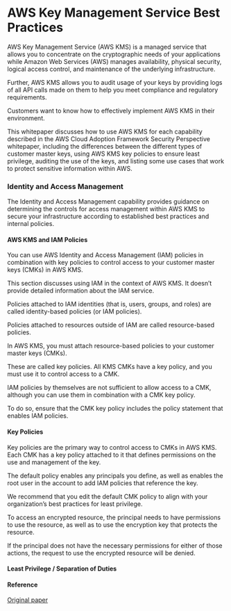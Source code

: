 
# AWS Key Management Service Best Practices


AWS Key Management Service (AWS KMS) is a managed service that allows you to concentrate on the cryptographic needs of your applications while Amazon Web Services (AWS) manages availability, physical security, logical access control, and maintenance of the underlying infrastructure. 

Further, AWS KMS allows you to audit usage of your keys by providing logs of all API calls made on them to help you meet compliance and regulatory requirements.

Customers want to know how to effectively implement AWS KMS in their environment. 

This whitepaper discusses how to use AWS KMS for each capability described in the AWS Cloud Adoption Framework Security Perspective whitepaper, including the differences between the different types of customer master keys, using AWS KMS key policies to ensure least privilege, auditing the use of the keys, and listing some use cases that work to protect sensitive information within AWS.


### Identity and Access Management

The Identity and Access Management capability provides guidance on determining the controls for access management within AWS KMS to secure your infrastructure according to established best practices and internal policies.


#### AWS KMS and IAM Policies

You can use AWS Identity and Access Management (IAM) policies in combination with key policies to control access to your customer master keys (CMKs) in AWS KMS. 

This section discusses using IAM in the context of AWS KMS.  It doesn’t provide detailed information about the IAM service. 


Policies attached to IAM identities (that is, users, groups, and roles) are called identity-based policies (or IAM policies). 

Policies attached to resources outside of IAM are called resource-based policies. 

In AWS KMS, you must attach resource-based policies to your customer master keys (CMKs). 

These are called key policies. All KMS CMKs have a key policy, and you must use it to control access to a CMK. 

IAM policies by themselves are not sufficient to allow access to a CMK, although you can use them in combination with a CMK key policy. 

To do so, ensure that the CMK key policy includes the policy statement that enables IAM policies.


#### Key Policies

Key policies are the primary way to control access to CMKs in AWS KMS. Each CMK has a key policy attached to it that defines permissions on the use and management of the key. 

The default policy enables any principals you define, as well as enables the root user in the account to add IAM policies that reference the key. 

We recommend that you edit the default CMK policy to align with your organization’s best practices for least privilege. 

To access an encrypted resource, the principal needs to have permissions to use the resource, as well as to use the encryption key that protects the resource. 

If the principal does not have the necessary permissions for either of those actions, the request to use the encrypted resource will be denied.

#### Least Privilege / Separation of Duties







#### Reference 

<a href="https://docs.aws.amazon.com/whitepapers/latest/kms-best-practices/kms-best-practices.pdf#welcome"> Original paper </a> 

